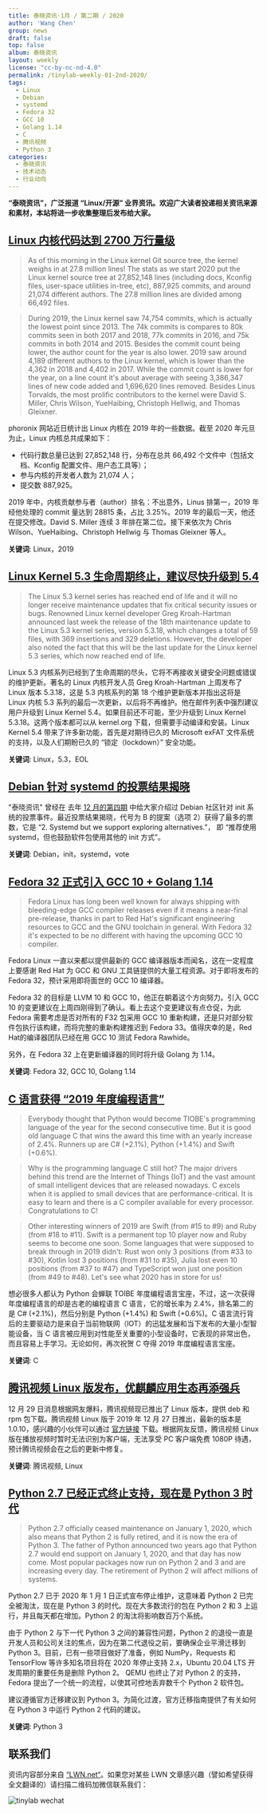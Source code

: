 ```yaml
---
title: 泰晓资讯·1月 / 第二期 / 2020
author: 'Wang Chen'
group: news
draft: false
top: false
album: 泰晓资讯
layout: weekly
license: "cc-by-nc-nd-4.0"
permalink: /tinylab-weekly-01-2nd-2020/
tags:
  - Linux
  - Debian
  - systemd
  - Fedora 32
  - GCC 10
  - Golang 1.14
  - C
  - 腾讯视频
  - Python 3
categories:
  - 泰晓资讯
  - 技术动态
  - 行业动向
---
```


**“泰晓资讯”，广泛报道 “Linux/开源” 业界资讯。欢迎广大读者投递相关资讯来源和素材，本站将进一步收集整理后发布给大家。**

## [**Linux 内核代码达到 2700 万行量级**](https://www.phoronix.com/scan.php?page=news_item&px=Linux-Git-Stats-EOY2019)

> As of this morning in the Linux kernel Git source tree, the kernel weighs in at 27.8 million lines! The stats as we start 2020 put the Linux kernel source tree at 27,852,148 lines (including docs, Kconfig files, user-space utilities in-tree, etc), 887,925 commits, and around 21,074 different authors. The 27.8 million lines are divided among 66,492 files. 

> During 2019, the Linux kernel saw 74,754 commits, which is actually the lowest point since 2013. The 74k commits is compares to 80k commits seen in both 2017 and 2018, 77k commits in 2016, and 75k commits in both 2014 and 2015. Besides the commit count being lower, the author count for the year is also lower. 2019 saw around 4,189 different authors to the Linux kernel, which is lower than the 4,362 in 2018 and 4,402 in 2017. While the commit count is lower for the year, on a line count it's about average with seeing 3,386,347 lines of new code added and 1,696,620 lines removed. Besides Linus Torvalds, the most prolific contributors to the kernel were David S. Miller, Chris Wilson, YueHaibing, Christoph Hellwig, and Thomas Gleixner. 

phoronix 网站近日统计出 Linux 内核在  2019 年的一些数据。截至 2020 年元旦为止，Linux 内核总共成果如下：

- 代码行数总量已达到 27,852,148 行，分布在总共 66,492 个文件中（包括文档、Kconfig 配置文件、用户态工具等）；
- 参与内核的开发者人数为 21,074 人；
- 提交数 887,925。

2019 年中，内核贡献参与者（author）排名：不出意外，Linus 排第一，2019 年经他处理的 commit 量达到 28815 条，占比 3.25%。2019 年的最后一天，他还在提交修改。David S. Miller 连续 3 年排在第二位。接下来依次为 Chris Wilson、YueHaibing、Christoph Hellwig 与 Thomas Gleixner 等人。

**关键词**: Linux，2019

## [**Linux Kernel 5.3 生命周期终止，建议尽快升级到 5.4**](https://www.linux.com/news/linux-kernel-5-3-reached-end-of-life-users-urged-to-upgrade-to-linux-kernel-5-4/)

> The Linux 5.3 kernel series has reached end of life and it will no longer receive maintenance updates that fix critical security issues or bugs. Renowned Linux kernel developer Greg Kroah-Hartman announced last week the release of the 18th maintenance update to the Linux 5.3 kernel series, version 5.3.18, which changes a total of 59 files, with 369 insertions and 329 deletions. However, the developer also noted the fact that this will be the last update for the Linux kernel 5.3 series, which now reached end of life.

Linux 5.3 内核系列已经到了生命周期的尽头，它将不再接收关键安全问题或错误的维护更新。著名的 Linux 内核开发人员 Greg Kroah-Hartman 上周发布了 Linux 版本 5.3.18，这是 5.3 内核系列的第 18 个维护更新版本并指出这将是 Linux 内核 5.3 系列的最后一次更新，以后将不再维护。他在邮件列表中强烈建议用户升级到 Linux Kernel 5.4。如果目前还不可能，至少升级到 Linux Kernel 5.3.18。这两个版本都可以从 kernel.org 下载，但需要手动编译和安装。Linux Kernel 5.4 带来了许多新功能，首先是对期待已久的 Microsoft exFAT 文件系统的支持，以及人们期盼已久的 “锁定（lockdown）” 安全功能。

**关键词**: Linux，5.3，EOL

## [**Debian 针对 systemd 的投票结果揭晓**](https://vote.debian.org/~secretary/gr_initsystems/results.txt)

"泰晓资讯" 曾经在 去年 [12 月的第四期](/tinylab-weekly-12-4th-2019/) 中给大家介绍过 Debian 社区针对 init 系统的投票事件。最近投票结果揭晓，代号为 B 的提案（选项 2）获得了最多的票数，它是 “2. Systemd but we support exploring alternatives.”， 即 “推荐使用 systemd，但也鼓励软件包使用其他的 init 方式”。

**关键词**: Debian，init，systemd，vote

## [**Fedora 32 正式引入 GCC 10 + Golang 1.14**](https://www.phoronix.com/scan.php?page=news_item&px=Fedora-32-Proposals-GCC10-Go114)

> Fedora Linux has long been well known for always shipping with bleeding-edge GCC compiler releases even if it means a near-final pre-release, thanks in part to Red Hat's significant engineering resources to GCC and the GNU toolchain in general. With Fedora 32 it's expected to be no different with having the upcoming GCC 10 compiler. 

Fedora Linux 一直以来都以提供最新的 GCC 编译器版本而闻名，这在一定程度上要感谢 Red Hat 为 GCC 和 GNU 工具链提供的大量工程资源。对于即将发布的 Fedora 32，预计采用即将面世的 GCC 10 编译器。

Fedora 32 的目标是 LLVM 10 和 GCC 10，他正在朝着这个方向努力。引入 GCC 10 的变更建议在上周四刚得到了确认。看上去这个变更建议有点仓促，为此 Fedora 需要考虑是否对所有的 F32 包采用 GCC 10 重新构建，还是只对部分软件包执行该构建，而将完整的重新构建推迟到 Fedora 33。值得庆幸的是，Red Hat的编译器团队已经在用 GCC 10 测试 Fedora Rawhide。

另外，在 Fedora 32 上在更新编译器的同时将升级 Golang 为 1.14。

**关键词**: Fedora 32, GCC 10, Golang 1.14

## [**C 语言获得 “2019 年度编程语言”**](https://www.tiobe.com/tiobe-index/)

> Everybody thought that Python would become TIOBE's programming language of the year for the second consecutive time. But it is good old language C that wins the award this time with an yearly increase of 2.4%. Runners up are C# (+2.1%), Python (+1.4%) and Swift (+0.6%). 

> Why is the programming language C still hot? The major drivers behind this trend are the Internet of Things (IoT) and the vast amount of small intelligent devices that are released nowadays. C excels when it is applied to small devices that are performance-critical. It is easy to learn and there is a C compiler available for every processor. Congratulations to C! 

> Other interesting winners of 2019 are Swift (from #15 to #9) and Ruby (from #18 to #11). Swift is a permanent top 10 player now and Ruby seems to become one soon. Some languages that were supposed to break through in 2019 didn't: Rust won only 3 positions (from #33 to #30), Kotlin lost 3 positions (from #31 to #35), Julia lost even 10 positions (from #37 to #47) and TypeScript won just one position (from #49 to #48). Let's see what 2020 has in store for us!

想必很多人都认为 Python 会蝉联 TOIBE 年度编程语言宝座，不过，这一次获得年度编程语言的却是古老的编程语言 C 语言，它的增长率为 2.4%，排名第二的是 C# (+2.1%)，然后分别是 Python (+1.4%) 和 Swift (+0.6%)。C 语言流行背后的主要驱动力是来自于当前物联网（lOT）的迅猛发展和当下发布的大量小型智能设备，当 C 语言被应用到对性能至关重要的小型设备时，它表现的非常出色，而且容易上手学习。无论如何，再次祝贺 C 夺得 2019 年度编程语言宝座。

**关键词**: C

## [**腾讯视频 Linux 版发布，优麒麟应用生态再添强兵**](https://v.qq.com/download.html#linux)

12 月 29 日消息根据网友爆料，腾讯视频现已推出了 Linux 版本，提供 deb 和 rpm 包下载。腾讯视频 Linux 版于 2019 年 12 月 27 日推出，最新的版本是 1.0.10，感兴趣的小伙伴可以通过 [官方链接](https://v.qq.com/download.html#linux) 下载。根据网友反馈，腾讯视频 Linux 版在播放视频时暂时无法识别为客户端，无法享受 PC 客户端免费 1080P 待遇，预计腾讯视频会在之后的更新中修复。

**关键词**: 腾讯视频, Linux

## [**Python 2.7 已经正式终止支持，现在是 Python 3 时代**](https://meterpreter.org/python-2-7-reaches-end-of-life/)

> Python 2.7 officially ceased maintenance on January 1, 2020, which also means that Python 2 is fully retired, and it is now the era of Python 3. The father of Python announced two years ago that Python 2.7 would end support on January 1, 2020, and that day has now come. Most popular packages now run on Python 2 and 3 and are increasing every day. The retirement of Python 2 will affect millions of systems.

Python 2.7 已于 2020 年 1 月 1 日正式宣布停止维护，这意味着 Python 2 已完全被淘汰，现在是 Python 3 的时代。现在大多数流行的包在 Python 2 和 3 上运行，并且每天都在增加。Python 2 的淘汰将影响数百万个系统。

由于 Python 2 与下一代 Python 3 之间的兼容性问题，Python 2 的退役一直是开发人员和公司关注的焦点，因为在第二代退役之前，要确保企业平滑迁移到 Python 3。目前，已有一些项目做好了准备，例如 NumPy，Requests 和 TensorFlow 等许多知名项目将在 2020 年停止支持 2.x，Ubuntu 20.04 LTS 开发周期的重要任务是删除 Python 2。 QEMU 也终止了对 Python 2 的支持，Fedora 提出了一个统一的流程，以使其可控地丢弃数千个 Python 2 软件包。

建议遵循官方迁移建议到 Python 3。为简化过渡，官方迁移指南提供了有关如何在 Python 3 中运行 Python 2 代码的建议。

**关键词**: Python 3

## 联系我们

资讯内容部分来自 [“LWN.net“](https://lwn.net/)。如果您对某些 LWN 文章感兴趣（譬如希望获得全文翻译的）请扫描二维码加微信联系我们：

![tinylab wechat](/images/wechat/tinylab.jpg)

